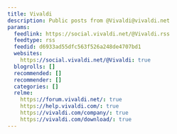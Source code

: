 ```yaml
---
title: Vivaldi
description: Public posts from @Vivaldi@vivaldi.net
params:
  feedlink: https://social.vivaldi.net/@Vivaldi.rss
  feedtype: rss
  feedid: d6933ad55dfc563f526a248de4707bd1
  websites:
    https://social.vivaldi.net/@Vivaldi: true
  blogrolls: []
  recommended: []
  recommender: []
  categories: []
  relme:
    https://forum.vivaldi.net/: true
    https://help.vivaldi.com/: true
    https://vivaldi.com/company/: true
    https://vivaldi.com/download/: true
---
```

